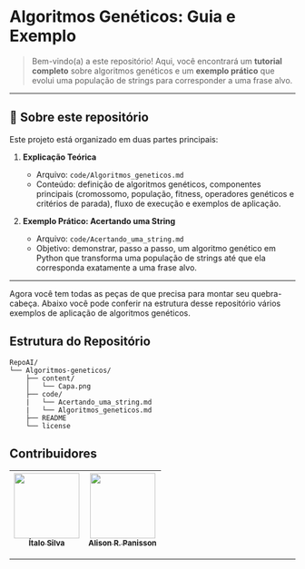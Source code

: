 # Algoritmos Genéticos: Guia e Exemplo

> Bem-vindo(a) a este repositório! Aqui, você encontrará um **tutorial completo** sobre algoritmos genéticos e um **exemplo prático** que evolui uma população de strings para corresponder a uma frase alvo.

---

## 📘 Sobre este repositório

Este projeto está organizado em duas partes principais:

1. **Explicação Teórica**  
   - Arquivo: `code/Algoritmos_geneticos.md`  
   - Conteúdo: definição de algoritmos genéticos, componentes principais (cromossomo, população, fitness, operadores genéticos e critérios de parada), fluxo de execução e exemplos de aplicação.

2. **Exemplo Prático: Acertando uma String**  
   - Arquivo: `code/Acertando_uma_string.md`  
   - Objetivo: demonstrar, passo a passo, um algoritmo genético em Python que transforma uma população de strings até que ela corresponda exatamente a uma frase alvo.

---

Agora você tem todas as peças de que precisa para montar seu quebra-cabeça. Abaixo você pode conferir na estrutura desse repositório vários exemplos de aplicação de algoritmos genéticos.
## Estrutura do Repositório

```text
RepoAI/
└── Algoritmos-geneticos/
    ├── content/
    │   └── Capa.png
    ├── code/
    |   └── Acertando_uma_string.md
    |   └── Algoritmos_geneticos.md
    ├── README
    └── license    
```

## Contribuidores

 | [<img loading="lazy" src="https://avatars.githubusercontent.com/u/91793807?v=4" width=115><br><sub>Ítalo Silva</sub>](https://github.com/ITA-LOW) |  [<img loading="lazy" src="https://avatars.githubusercontent.com/u/11313404?v=4" width=115><br><sub>Alison R. Panisson</sub>](https://github.com/AlisonPanisson) |
| :---: | :---: |

---


